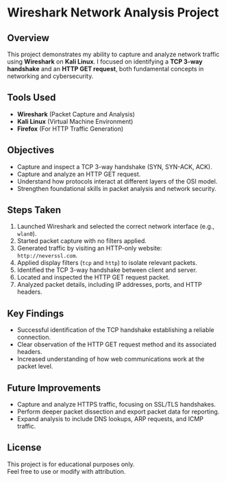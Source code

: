 # Wireshark Network Analysis Project

## Overview
This project demonstrates my ability to capture and analyze network traffic using **Wireshark** on **Kali Linux**. I focused on identifying a **TCP 3-way handshake** and an **HTTP GET request**, both fundamental concepts in networking and cybersecurity.



## Tools Used
- **Wireshark** (Packet Capture and Analysis)
- **Kali Linux** (Virtual Machine Environment)
- **Firefox** (For HTTP Traffic Generation)



## Objectives
- Capture and inspect a TCP 3-way handshake (SYN, SYN-ACK, ACK).
- Capture and analyze an HTTP GET request.
- Understand how protocols interact at different layers of the OSI model.
- Strengthen foundational skills in packet analysis and network security.



## Steps Taken
1. Launched Wireshark and selected the correct network interface (e.g., `wlan0`).
2. Started packet capture with no filters applied.
3. Generated traffic by visiting an HTTP-only website: `http://neverssl.com`.
4. Applied display filters (`tcp` and `http`) to isolate relevant packets.
5. Identified the TCP 3-way handshake between client and server.
6. Located and inspected the HTTP GET request packet.
7. Analyzed packet details, including IP addresses, ports, and HTTP headers.



## Key Findings
- Successful identification of the TCP handshake establishing a reliable connection.
- Clear observation of the HTTP GET request method and its associated headers.
- Increased understanding of how web communications work at the packet level.



## Future Improvements
- Capture and analyze HTTPS traffic, focusing on SSL/TLS handshakes.
- Perform deeper packet dissection and export packet data for reporting.
- Expand analysis to include DNS lookups, ARP requests, and ICMP traffic.


## License
This project is for educational purposes only.  
Feel free to use or modify with attribution.
